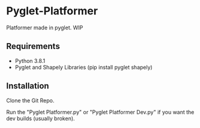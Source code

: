 # Pyglet-Platformer
  Platformer made in pyglet. WIP
## Requirements
- Python 3.8.1
- Pyglet and Shapely Libraries (pip install pyglet shapely)
## Installation
  Clone the Git Repo.
 
  Run the "Pyglet Platformer.py" or "Pyglet Platformer Dev.py" if you want the dev builds (usually broken).
